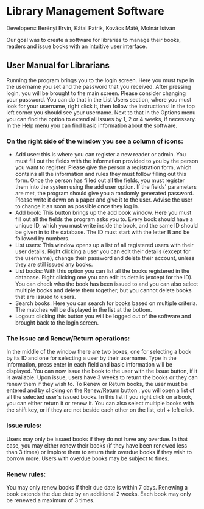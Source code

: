 # Library Management Software
Developers: Berényi Ervin, Kátai Patrik, Kovács Máté, Molnár István

Our goal was to create a software for libraries to manage their books, readers and issue books with an intuitive user interface.


## User Manual for Librarians
Running the program brings you to the login screen. Here you must type in the username you set and the password that you received. After pressing login, you will be brought to the main screen.
Please consider changing your password. You can do that in the List Users section, where you must look for your username, right click it, then follow the instructions!
In the top left corner you should see your username. Next to that in the Options menu you can find the option to extend all issues by 1, 2 or 4 weeks, if necessary. In the Help menu you can find basic information about the software.

### On the right side of the window you see a column of icons:
* Add user: this is where you can register a new reader or admin. You must fill out the fields with the information provided to you by the person you want to register. Please give the person a registration form, which contains all the information and rules they must follow filling out this form. Once the person has filled out all the fields, you must register them into the system using the add user option. If the fields' parameters are met, the program should give you a randomly generated password. Please write it down on a paper and give it to the user. Advise the user to change it as soon as possible once they log in. 
* Add book: This button brings up the add book window. Here you must fill out all the fields the program asks you to. Every book should have a unique ID, which you must write inside the book, and the same ID should be given in to the database. The ID must start with the letter B and be followed by numbers. 
* List users: This window opens up a list of all registered users with their user details. Right clicking a user you can edit their details (except for the username), change their password and delete their account, unless they are still issued any books.
* List books: With this option you can list all the books registered in the database. Right clicking one you can edit its details (except for the ID). You can check who the book has been issued to and you can also select multiple books and delete them together, but you cannot delete books that are issued to users. 
* Search books: Here you can search for books based on multiple criteria. The matches will be displayed in the list at the bottom.
* Logout: clicking this button you will be logged out of the software and brought back to the login screen.

### The Issue and Renew/Return operations:
In the middle of the window there are two boxes, one for selecting a book by its ID and one for selecting a user by their username. Type in the information, press enter in each field and basic information will be displayed. You can now issue the book to the user with the Issue button, if it is available. Upon issue, users have 3 weeks to return the books or they can renew them if they wish to. 
To Renew or Return books, the user must be entered and by clicking on the Renew/Return button , you will open a list of all the selected user's issued books. In this list if you right click on a book, you can either return it or renew it. You can also select multiple books with the shift key, or if they are not beside each other on the list, ctrl + left click. 

### Issue rules:
Users may only be issued books if they do not have any overdue. In that case, you may either renew their books (if they have been renewed less than 3 times) or implore them to return their overdue books if they wish to borrow more. Users with overdue books may be subject to fines.

### Renew rules:
You may only renew books if their due date is within 7 days. 
Renewing a book extends the due date by an additional 2 weeks. Each book may only be renewed a maximum of 3 times.
